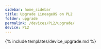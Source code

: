 ```yaml
---
sidebar: home_sidebar
title: Upgrade LineageOS on PL2
folder: upgrade
permalink: /devices/PL2/upgrade/
device: PL2
---
```

{% include templates/device_upgrade.md %}
